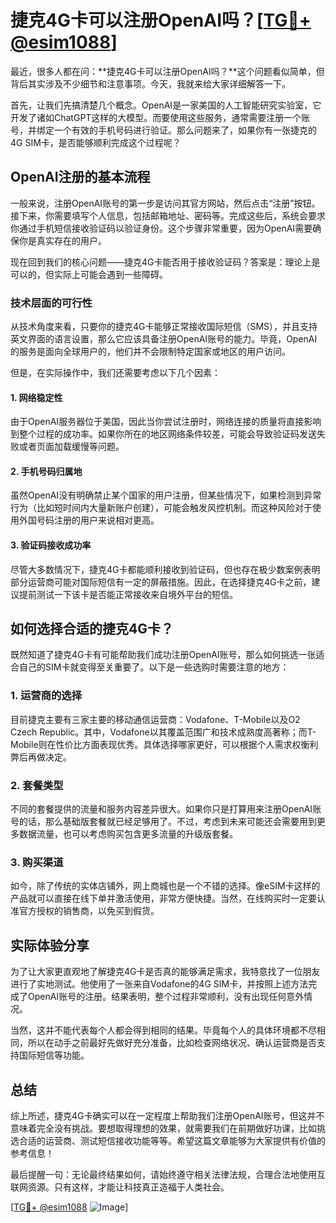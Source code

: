# 捷克4G卡可以注册OpenAI吗？[[TG💪+ @esim1088](https://t.me/s/esim1088)]

最近，很多人都在问：**捷克4G卡可以注册OpenAI吗？**这个问题看似简单，但背后其实涉及不少细节和注意事项。今天，我就来给大家详细解答一下。

首先，让我们先搞清楚几个概念。OpenAI是一家美国的人工智能研究实验室，它开发了诸如ChatGPT这样的大模型。而要使用这些服务，通常需要注册一个账号，并绑定一个有效的手机号码进行验证。那么问题来了，如果你有一张捷克的4G SIM卡，是否能够顺利完成这个过程呢？

## OpenAI注册的基本流程

一般来说，注册OpenAI账号的第一步是访问其官方网站，然后点击“注册”按钮。接下来，你需要填写个人信息，包括邮箱地址、密码等。完成这些后，系统会要求你通过手机短信接收验证码以验证身份。这个步骤非常重要，因为OpenAI需要确保你是真实存在的用户。

现在回到我们的核心问题——捷克4G卡能否用于接收验证码？答案是：理论上是可以的，但实际上可能会遇到一些障碍。

### 技术层面的可行性

从技术角度来看，只要你的捷克4G卡能够正常接收国际短信（SMS），并且支持英文界面的语言设置，那么它应该具备注册OpenAI账号的能力。毕竟，OpenAI的服务是面向全球用户的，他们并不会限制特定国家或地区的用户访问。

但是，在实际操作中，我们还需要考虑以下几个因素：

#### 1. 网络稳定性

由于OpenAI服务器位于美国，因此当你尝试注册时，网络连接的质量将直接影响到整个过程的成功率。如果你所在的地区网络条件较差，可能会导致验证码发送失败或者页面加载缓慢等问题。

#### 2. 手机号码归属地

虽然OpenAI没有明确禁止某个国家的用户注册，但某些情况下，如果检测到异常行为（比如短时间内大量新账户创建），可能会触发风控机制。而这种风险对于使用外国号码注册的用户来说相对更高。

#### 3. 验证码接收成功率

尽管大多数情况下，捷克4G卡都能顺利接收到验证码，但也存在极少数案例表明部分运营商可能对国际短信有一定的屏蔽措施。因此，在选择捷克4G卡之前，建议提前测试一下该卡是否能正常接收来自境外平台的短信。

## 如何选择合适的捷克4G卡？

既然知道了捷克4G卡有可能帮助我们成功注册OpenAI账号，那么如何挑选一张适合自己的SIM卡就变得至关重要了。以下是一些选购时需要注意的地方：

### 1. 运营商的选择

目前捷克主要有三家主要的移动通信运营商：Vodafone、T-Mobile以及O2 Czech Republic。其中，Vodafone以其覆盖范围广和技术成熟度高著称；而T-Mobile则在性价比方面表现优秀。具体选择哪家更好，可以根据个人需求权衡利弊后再做决定。

### 2. 套餐类型

不同的套餐提供的流量和服务内容差异很大。如果你只是打算用来注册OpenAI账号的话，那么基础版套餐就已经足够用了。不过，考虑到未来可能还会需要用到更多数据流量，也可以考虑购买包含更多流量的升级版套餐。

### 3. 购买渠道

如今，除了传统的实体店铺外，网上商城也是一个不错的选择。像eSIM卡这样的产品就可以直接在线下单并激活使用，非常方便快捷。当然，在线购买时一定要认准官方授权的销售商，以免买到假货。

## 实际体验分享

为了让大家更直观地了解捷克4G卡是否真的能够满足需求，我特意找了一位朋友进行了实地测试。他使用了一张来自Vodafone的4G SIM卡，并按照上述方法完成了OpenAI账号的注册。结果表明，整个过程非常顺利，没有出现任何意外情况。

当然，这并不能代表每个人都会得到相同的结果。毕竟每个人的具体环境都不尽相同，所以在动手之前最好先做好充分准备，比如检查网络状况、确认运营商是否支持国际短信等功能。

## 总结

综上所述，捷克4G卡确实可以在一定程度上帮助我们注册OpenAI账号，但这并不意味着完全没有挑战。要想取得理想的效果，就需要我们在前期做好功课，比如挑选合适的运营商、测试短信接收功能等等。希望这篇文章能够为大家提供有价值的参考信息！

最后提醒一句：无论最终结果如何，请始终遵守相关法律法规，合理合法地使用互联网资源。只有这样，才能让科技真正造福于人类社会。

[[TG💪+ @esim1088](https://t.me/s/esim1088) ![Image](https://i.postimg.cc/4NQfJmqS/Snipaste-2025-05-13-00-14-12.png)]